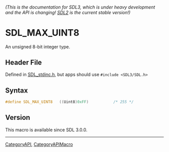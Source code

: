 ###### (This is the documentation for SDL3, which is under heavy development and the API is changing! [SDL2](https://wiki.libsdl.org/SDL2/) is the current stable version!)
# SDL_MAX_UINT8

An unsigned 8-bit integer type.

## Header File

Defined in [SDL_stdinc.h](https://github.com/libsdl-org/SDL/blob/main/include/SDL3/SDL_stdinc.h), but apps should use `#include <SDL3/SDL.h>`

## Syntax

```c
#define SDL_MAX_UINT8   ((Uint8)0xFF)           /* 255 */
```

## Version

This macro is available since SDL 3.0.0.

----
[CategoryAPI](CategoryAPI), [CategoryAPIMacro](CategoryAPIMacro)

